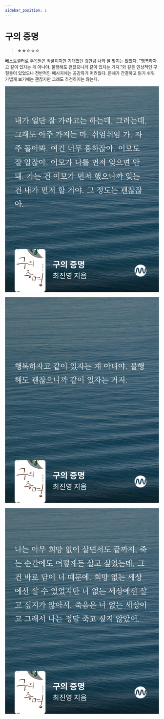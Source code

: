 ```yaml
---
sidebar_position: 1
---
```


# 구의 증명

> ★★☆☆☆

베스트셀러로 주목받은 작품이지만 기대했던 것만큼 나와 잘 맞지는 않았다. "행복하자고 같이 있자는 게 아니야. 불행해도 괜찮으니까 같이 있자는 거지."와 같은 인상적인 구절들이 있었으나 전반적인 메시지에는 공감하기 어려웠다. 문체가 간결하고 읽기 쉬워 가볍게 보기에는 괜찮지만 그래도 추천하지는 않는다.

![1](./구의-증명/1.PNG)

![2](./구의-증명/2.PNG)

![3](./구의-증명/3.PNG)
